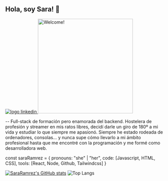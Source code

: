## Hola, soy Sara! 👋

<a href="https://www.linkedin.com/in/sara-gonzález-69b258298/" target="_blank" rel="noopener noreferrer">
  <img className='h-15' src="https://cdn.jsdelivr.net/gh/devicons/devicon@latest/icons/linkedin/linkedin-original.svg" alt="logo linkedin" />
</a>

<img src="https://media.giphy.com/media/v1.Y2lkPTc5MGI3NjExa25ucnVvcGQ2aTB5NzE1emo2eWF5aHB0amtjcjZjM2hqdHdjODQ4eCZlcD12MV9naWZzX3NlYXJjaCZjdD1n/2IudUHdI075HL02Pkk/giphy.gif" alt="Welcome!" width="300"/>

-- Full-stack de formación pero enamorada del backend. Hostelera de profesión y streamer en mis ratos libres, decidí darle un giro de 180º a mi vida y estudiar lo que siempre me apasionó. Siempre he estado rodeada de ordenadores, consolas... y nunca supe cómo llevarlo a mi ámbito profesional hasta que me encontré con la programación y me formé como desarrolladora web.

const saraRamrez = {
  pronouns: "she" | "her",
  code: [Javascript, HTML, CSS],
  tools: [React, Node, Github, Tailwindcss]
}


[![SaraRamrez's GitHub stats](https://github-readme-stats.vercel.app/api?username=SaraRamrez)](https://github.com/anuraghazra/github-readme-stats)
![Top Langs](https://github-readme-stats.vercel.app/api/top-langs/?username=SaraRamrez&layout=compact)
